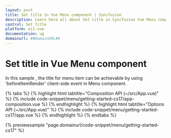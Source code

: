 ```yaml
---
layout: post
title: Set title in Vue Menu component | Syncfusion
description: Learn here all about Set title in Syncfusion Vue Menu component of Syncfusion Essential JS 2 and more.
control: Set title 
platform: ej2-vue
documentation: ug
domainurl: ##DomainURL##
---
```


# Set title in Vue Menu component

In this sample , the title for menu item  can be achievable by using 'beforeItemRender' client-side event in Menu component.

{% tabs %}
{% highlight html tabtitle="Composition API (~/src/App.vue)" %}
{% include code-snippet/menu/getting-started-cs17/app-composition.vue %}
{% endhighlight %}
{% highlight html tabtitle="Options API (~/src/App.vue)" %}
{% include code-snippet/menu/getting-started-cs17/app.vue %}
{% endhighlight %}
{% endtabs %}
        
{% previewsample "page.domainurl/code-snippet/menu/getting-started-cs17" %}